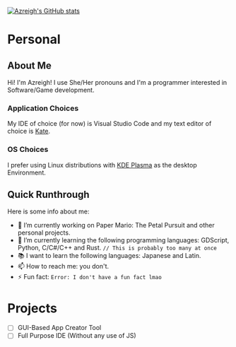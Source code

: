[![Azreigh's GitHub stats](https://github-readme-stats.vercel.app/api?username=Azreigh&theme=dracula&show_icons=true)](https://github.com/anuraghazra/github-readme-stats)

# Personal
## About Me
Hi! I'm Azreigh! I use She/Her pronouns and I'm a programmer interested in Software/Game development. <br />
### Application Choices
My IDE of choice (for now) is Visual Studio Code and my text editor of choice is [Kate](https://kate-editor.org/).<br />
### OS Choices
I prefer using Linux distributions with [KDE Plasma](https://kde.org/plasma-desktop/) as the desktop Environment.
## Quick Runthrough
Here is some info about me:
- 🔭 I’m currently working on Paper Mario: The Petal Pursuit and other personal projects.
- 🌱 I’m currently learning the following programming languages: GDScript, Python, C/C#/C++ and Rust. `// This is probably too many at once`
- 📚 I want to learn the following languages: Japanese and Latin.
- 📫 How to reach me: you don't.
- ⚡ Fun fact: `Error: I don't have a fun fact lmao`

# Projects
- [ ] GUI-Based App Creator Tool
- [ ] Full Purpose IDE (Without any use of JS)

